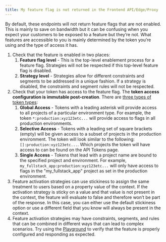 ```yaml
---
title: My feature flag is not returned in the Frontend API/Edge/Proxy
---
```


By default, these endpoints will not return feature flags that are not enabled. This is mainly to save on bandwidth but it can be confusing when you expect your customers to be exposed to a feature but they’re not. What features are accessible to you is mainly determined by the token you’re using and the type of access it has.
1. Check that the feature is enabled in two places: 
    1. **Feature flag level** - This is the top-level enablement process for a feature flag. Strategies will not be respected if this top-level feature flag is disabled.
    1. **Strategy level** - Strategies allow for different constraints and segments to be addressed in a unique fashion. If a strategy is disabled, the constraints and segment rules will not be respected.
1. Check that your token has access to the feature flag. The **token access configuration is immutable post-creation**. There are [three types of token types](../reference/api-tokens-and-client-keys.mdx):
    1. **Global Access** - Tokens with a leading asterisk will provide access to all projects of a particular environment type. For example, the token `*:production:xyz123etc...` will provide access to flags in all production environments.
    1. **Selective Access** - Tokens with a leading set of square brackets (empty) will be given access to a subset of projects in the production environment. The token will look similar to the following: `[]:production:xyz123etc...`. Which projects the token will have access to can be found on the API Tokens page.
    1. **Single Access** - Tokens that lead with a project name are bound to the specified project and environment. For example, `my_fullstack_app:production:xyz123etc...` will only have access to flags in the "my_fullstack_app" project as set in the production environment.
1. Feature activation strategies can use stickiness to assign the same treatment to users based on a property value of the context. If the activation strategy is sticky on a value and that value is not present in the context, the feature will evaluate to false and therefore won’t be part of the response. In this case, you can either use the default stickiness option or use a different field that you know will always be present in the context.
1. Feature activation strategies may have constraints, segments, and rules that can be combined in different ways that can lead to complex scenarios. Try using the [Playground](../reference/playground.mdx) to verify that the feature is properly configured and responding as expected.
